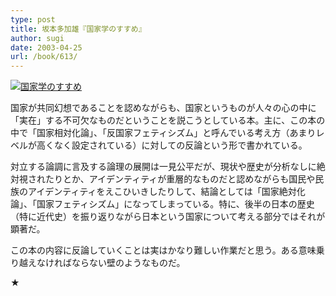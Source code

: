 ```yaml
---
type: post
title: 坂本多加雄『国家学のすすめ』
author: sugi
date: 2003-04-25
url: /book/613/
---
```

<a href="http://www.amazon.co.jp/exec/obidos/ASIN/4480059113/chezsugi-22/ref=nosim/" onclick="_gaq.push(['_trackEvent', 'outbound-article', 'http://www.amazon.co.jp/exec/obidos/ASIN/4480059113/chezsugi-22/ref=nosim/', '']);" name="amazletlink" target="_blank"><img src="http://i2.wp.com/ecx.images-amazon.com/images/I/412ZWH8N4EL.SL160.jpg?w=660" alt="国家学のすすめ" class="alignleft" data-recalc-dims="1" /></a>

国家が共同幻想であることを認めながらも、国家というものが人々の心の中に「実在」する不可欠なものだということを説こうとしている本。主に、この本の中で「国家相対化論」、「反国家フェティシズム」と呼んでいる考え方（あまりレベルが高くなく設定されている）に対しての反論という形で書かれている。

対立する論調に言及する論理の展開は一見公平だが、現状や歴史が分析なしに絶対視されたりとか、アイデンティティが重層的なものだと認めながらも国民や民族のアイデンティティをえこひいきしたりして、結論としては「国家絶対化論」、「国家フェティシズム」になってしまっている。特に、後半の日本の歴史（特に近代史）を振り返りながら日本という国家について考える部分ではそれが顕著だ。

この本の内容に反論していくことは実はかなり難しい作業だと思う。ある意味乗り越えなければならない壁のようなものだ。

★


